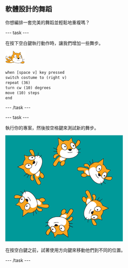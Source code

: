 ## 軟體設計的舞蹈

你想編排一套完美的舞蹈並輕鬆地重複嗎？

--- task ---

在按下空白鍵執行動作時，讓我們增加一些舞步。

![水上精靈貓](images/swimmer-sprite.png)

```blocks3
when [space v] key pressed
switch costume to (right v)
repeat (36)
turn cw (10) degrees
move (10) steps
end
```

--- /task ---

--- task ---

執行你的專案，然後按空格鍵來測試新的舞步。

![精靈貓們四處游動](images/swim-routine.png)

在按空白鍵之前，試著使用方向鍵來移動他們到不同的位置。

--- /task ---




